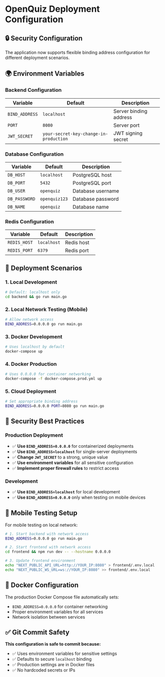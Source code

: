 # OpenQuiz Deployment Configuration

## 🔒 Security Configuration

The application now supports flexible binding address configuration for different deployment scenarios.

## 🌍 Environment Variables

### Backend Configuration

| Variable | Default | Description |
|----------|---------|-------------|
| `BIND_ADDRESS` | `localhost` | Server binding address |
| `PORT` | `8080` | Server port |
| `JWT_SECRET` | `your-secret-key-change-in-production` | JWT signing secret |

### Database Configuration

| Variable | Default | Description |
|----------|---------|-------------|
| `DB_HOST` | `localhost` | PostgreSQL host |
| `DB_PORT` | `5432` | PostgreSQL port |
| `DB_USER` | `openquiz` | Database username |
| `DB_PASSWORD` | `openquiz123` | Database password |
| `DB_NAME` | `openquiz` | Database name |

### Redis Configuration

| Variable | Default | Description |
|----------|---------|-------------|
| `REDIS_HOST` | `localhost` | Redis host |
| `REDIS_PORT` | `6379` | Redis port |

## 🚀 Deployment Scenarios

### 1. Local Development
```bash
# Default: localhost only
cd backend && go run main.go
```

### 2. Local Network Testing (Mobile)
```bash
# Allow network access
BIND_ADDRESS=0.0.0.0 go run main.go
```

### 3. Docker Development
```bash
# Uses localhost by default
docker-compose up
```

### 4. Docker Production
```bash
# Uses 0.0.0.0 for container networking
docker-compose -f docker-compose.prod.yml up
```

### 5. Cloud Deployment
```bash
# Set appropriate binding address
BIND_ADDRESS=0.0.0.0 PORT=8080 go run main.go
```

## 🔐 Security Best Practices

### Production Deployment
- ✅ **Use `BIND_ADDRESS=0.0.0.0`** for containerized deployments
- ✅ **Use `BIND_ADDRESS=localhost`** for single-server deployments
- ✅ **Change `JWT_SECRET`** to a strong, unique value
- ✅ **Use environment variables** for all sensitive configuration
- ✅ **Implement proper firewall rules** to restrict access

### Development
- ✅ **Use `BIND_ADDRESS=localhost`** for local development
- ✅ **Use `BIND_ADDRESS=0.0.0.0`** only when testing on mobile devices

## 📱 Mobile Testing Setup

For mobile testing on local network:

```bash
# 1. Start backend with network access
BIND_ADDRESS=0.0.0.0 go run main.go

# 2. Start frontend with network access
cd frontend && npm run dev -- --hostname 0.0.0.0

# 3. Update frontend environment
echo "NEXT_PUBLIC_API_URL=http://YOUR_IP:8080" > frontend/.env.local
echo "NEXT_PUBLIC_WS_URL=ws://YOUR_IP:8080" >> frontend/.env.local
```

## 🐳 Docker Configuration

The production Docker Compose file automatically sets:
- `BIND_ADDRESS=0.0.0.0` for container networking
- Proper environment variables for all services
- Network isolation between services

## ✅ Git Commit Safety

**This configuration is safe to commit because:**
- ✅ Uses environment variables for sensitive settings
- ✅ Defaults to secure `localhost` binding
- ✅ Production settings are in Docker files
- ✅ No hardcoded secrets or IPs
